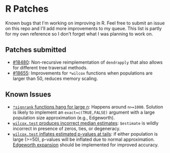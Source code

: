 # R Patches
Known bugs that I'm working on improving in R. Feel free to submit an issue on this repo and I'll add more improvements to my queue. 
This list is partly for my own reference so I don't forget what I was planning to work on.

## Patches submitted
- [#18480](https://bugs.r-project.org/show_bug.cgi?id=18480): Non-recursive reimplementation of `dendrapply` that also allows for different tree traversal methods.
- [#18655](https://bugs.r-project.org/show_bug.cgi?id=18655): Improvements for `*wilcox` functions when populations are larger than 50, reduces memory scaling.

## Known Issues
- [`*signrank` functions hang for large n](https://aakinshin.net/posts/signrank-limitations/): Happens around `n>=1000`. Solution is likely to implement an `exact=c(TRUE,FALSE)` argument with a large population size approximation (e.g., Edgeworth).
- [`wilcox.test` produces incorrect median estimates](https://aakinshin.net/posts/r-hodges-lehmann-problems/): `$estimate` is wildly incorrect in presence of zeros, ties, or degeneracy.
- [`wilcox.test` inflates estimated p-values at tails](https://aakinshin.net/posts/r-mann-whitney-incorrect-p-value/): if either population is large (>=50), p-values will be inflated due to normal approximation. [Edgeworth expansion](https://aakinshin.net/posts/mw-edgeworth/) should be implemented for improved accuracy.

